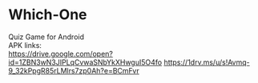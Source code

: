 # Which-One
Quiz Game for Android<br>
APK links:<br>
https://drive.google.com/open?id=1ZBN3wN3JIPLqCvwaSNbYkXHwguI5O4fo
https://1drv.ms/u/s!Avmq-9_32kPpgR85rLMlrs7zp0Ah?e=BCmFvr
